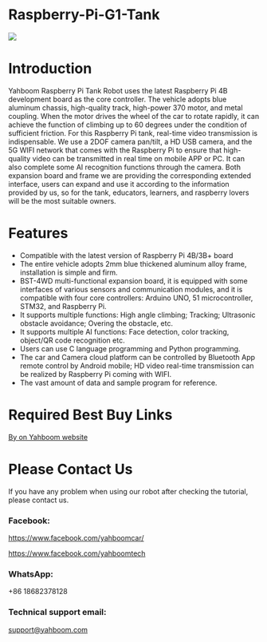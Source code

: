 # Raspberry-Pi-G1-Tank
![](https://github.com/YahboomTechnology/Raspberry-pi-G1-Tank/blob/master/Yahboom_PiTank.jpg)
# Introduction
Yahboom Raspberry Pi Tank Robot uses the latest Raspberry Pi 4B development board as the core controller. The vehicle adopts blue aluminum chassis, high-quality track, high-power 370 motor, and metal coupling. When the motor drives the wheel of the car to rotate rapidly, it can achieve the function of climbing up to 60 degrees under the condition of sufficient friction. For this Raspberry Pi tank, real-time video transmission is indispensable. We use a 2DOF camera pan/tilt, a HD USB camera, and the 5G WIFI network that comes with the Raspberry Pi to ensure that high-quality video can be transmitted in real time on mobile APP or PC. It can also complete some AI recognition functions through the camera. Both expansion board and frame we are providing the corresponding extended interface, users can expand and use it according to the information provided by us, so for the tank, educators, learners, and raspberry lovers will be the most suitable owners.

# Features
* Compatible with the latest version of Raspberry Pi 4B/3B+ board
* The entire vehicle adopts 2mm blue thickened aluminum alloy frame, installation is simple and firm.
* BST-4WD multi-functional expansion board, it is equipped with some interfaces of various sensors and communication modules, and it is compatible with four core controllers: Arduino UNO, 51 microcontroller, STM32, and Raspberry Pi.
* It supports multiple functions: High angle climbing; Tracking; Ultrasonic obstacle avoidance; Overing the obstacle, etc.
* It supports multiple AI functions: Face detection, color tracking, object/QR code recognition etc.
* Users can use C language programming and Python programming.
* The car and Camera cloud platform can be controlled by Bluetooth App remote control by Android mobile; HD video real-time transmission can be realized by Raspberry Pi coming with WIFI.
* The vast amount of data and sample program for reference.

# Required Best Buy Links
[By on Yahboom website](https://category.yahboom.net/collections/rp-smart-robot/products/g1tank)

# Please Contact Us
If you have any problem when using our robot after checking the tutorial, please contact us.

### Facebook: 
https://www.facebook.com/yahboomcar/ 
  
https://www.facebook.com/yahboomtech
### WhatsApp:

+86 18682378128

### Technical support email: 
support@yahboom.com

